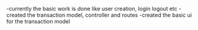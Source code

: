 -currently the basic work is done like user creation, login logout etc
-created the transaction model, controller and routes
-created the basic ui for the transaction model
